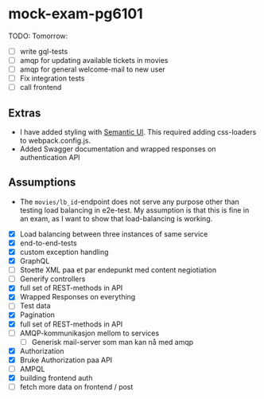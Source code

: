 # mock-exam-pg6101

TODO: Tomorrow: 
- [ ] write gql-tests 
- [ ] amqp for updating available tickets in movies 
- [ ] amqp for general welcome-mail to new user
- [ ] Fix integration tests 
- [ ] call frontend 

## Extras 
* I have added styling with [Semantic UI](https://semantic-ui.com). This required adding css-loaders to webpack.config.js.
* Added Swagger documentation and wrapped responses on authentication API

## Assumptions
* The `movies/lb_id`-endpoint does not serve any purpose other than testing load balancing in e2e-test. 
My assumption is that this is fine in an exam, as I want to show that load-balancing is working.  
 
- [X] Load balancing between three instances of same service
- [X] end-to-end-tests
- [X] custom exception handling 
- [X] GraphQL 
- [ ] Stoette XML paa et par endepunkt med content negiotiation
- [ ] Generify controllers
- [X] full set of REST-methods in API 
- [X] Wrapped Responses on everything 
- [ ] Test data 
- [X] Pagination
- [X] full set of REST-methods in API
- [ ] AMQP-kommunikasjon mellom to services
    - [ ] Generisk mail-server som man kan nå med amqp  
- [X] Authorization
- [X] Bruke Authorization paa API 
- [ ] AMPQL 
- [X] building frontend auth
- [ ] fetch more data on frontend / post
